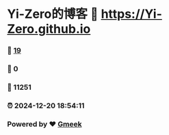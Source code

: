 # Yi-Zero的博客 :link: https://Yi-Zero.github.io 
### :page_facing_up: [19](https://Yi-Zero.github.io/tag.html) 
### :speech_balloon: 0 
### :hibiscus: 11251 
### :alarm_clock: 2024-12-20 18:54:11 
### Powered by :heart: [Gmeek](https://github.com/Meekdai/Gmeek)
